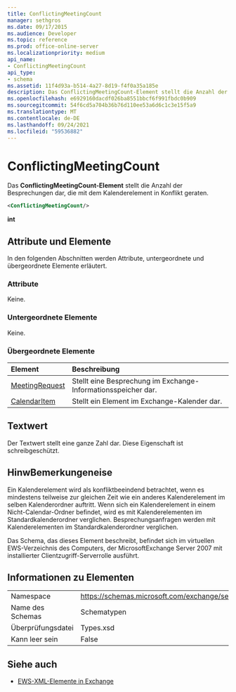 ```yaml
---
title: ConflictingMeetingCount
manager: sethgros
ms.date: 09/17/2015
ms.audience: Developer
ms.topic: reference
ms.prod: office-online-server
ms.localizationpriority: medium
api_name:
- ConflictingMeetingCount
api_type:
- schema
ms.assetid: 11f4d93a-b514-4a27-8d19-f4f0a35a185e
description: Das ConflictingMeetingCount-Element stellt die Anzahl der Besprechungen dar, die mit dem Kalenderelement in Konflikt geraten.
ms.openlocfilehash: e6929160dacdf026ba8551bbcf6f991fbdc0b909
ms.sourcegitcommit: 54f6cd5a704b36b76d110ee53a6d6c1c3e15f5a9
ms.translationtype: MT
ms.contentlocale: de-DE
ms.lasthandoff: 09/24/2021
ms.locfileid: "59536882"
---
```

# <a name="conflictingmeetingcount"></a>ConflictingMeetingCount

Das **ConflictingMeetingCount-Element** stellt die Anzahl der Besprechungen dar, die mit dem Kalenderelement in Konflikt geraten. 
  
```xml
<ConflictingMeetingCount/>
```

 **int**
## <a name="attributes-and-elements"></a>Attribute und Elemente

In den folgenden Abschnitten werden Attribute, untergeordnete und übergeordnete Elemente erläutert.
  
### <a name="attributes"></a>Attribute

Keine.
  
### <a name="child-elements"></a>Untergeordnete Elemente

Keine.
  
### <a name="parent-elements"></a>Übergeordnete Elemente

|**Element**|**Beschreibung**|
|:-----|:-----|
|[MeetingRequest](meetingrequest.md) <br/> |Stellt eine Besprechung im Exchange-Informationsspeicher dar.  <br/> |
|[CalendarItem](calendaritem.md) <br/> |Stellt ein Element im Exchange-Kalender dar.  <br/> |
   
## <a name="text-value"></a>Textwert

Der Textwert stellt eine ganze Zahl dar. Diese Eigenschaft ist schreibgeschützt.
  
## <a name="remarks"></a>HinwBemerkungeneise

Ein Kalenderelement wird als konfliktbeeindend betrachtet, wenn es mindestens teilweise zur gleichen Zeit wie ein anderes Kalenderelement im selben Kalenderordner auftritt. Wenn sich ein Kalenderelement in einem Nicht-Calendar-Ordner befindet, wird es mit Kalenderelementen im Standardkalenderordner verglichen. Besprechungsanfragen werden mit Kalenderelementen im Standardkalenderordner verglichen.
  
Das Schema, das dieses Element beschreibt, befindet sich im virtuellen EWS-Verzeichnis des Computers, der MicrosoftExchange Server 2007 mit installierter Clientzugriff-Serverrolle ausführt.
  
## <a name="element-information"></a>Informationen zu Elementen

|||
|:-----|:-----|
|Namespace  <br/> |https://schemas.microsoft.com/exchange/services/2006/types  <br/> |
|Name des Schemas  <br/> |Schematypen  <br/> |
|Überprüfungsdatei  <br/> |Types.xsd  <br/> |
|Kann leer sein  <br/> |False  <br/> |
   
## <a name="see-also"></a>Siehe auch



- [EWS-XML-Elemente in Exchange](ews-xml-elements-in-exchange.md)

